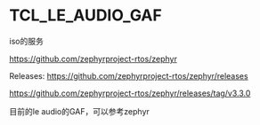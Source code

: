 # TCL_LE_AUDIO_GAF
iso的服务



https://github.com/zephyrproject-rtos/zephyr

Releases: https://github.com/zephyrproject-rtos/zephyr/releases

https://github.com/zephyrproject-rtos/zephyr/releases/tag/v3.3.0


目前的le audio的GAF，可以参考zephyr
